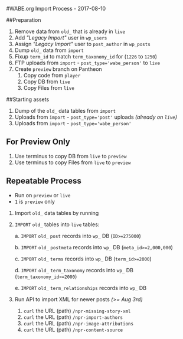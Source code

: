 #WABE.org Import Process
\- 2017-08-10

##Preparation
1. Remove data from `old_` that is already in `live`
2. Add _"Legacy Import"_ user in `wp_users`
3. Assign _"Legacy Import"_ user to `post_author` in `wp_posts`
4. Dump `old_` data from `import`
5. Fixup `term_id` to match `term_taxonomy_id` for (`1226` to `1250`)
6. FTP uploads from `import` - `post_type='wabe_person'` to `live`
7. Create `preview` branch on Pantheon
	1. Copy code from `player`
	2. Copy DB from `live`
	2. Copy Files from `live`

##Starting assets
1. Dump of the `old_` data tables from `import`
2. Uploads from `import` - `post_type='post'` uploads _(already on `live`)_
3. Uploads from `import` - `post_type='wabe_person'` 


## For Preview Only
1. Use terminus to copy DB from `live` to `preview` 
2. Use terminus to copy Files from `live` to `preview` 


## Repeatable Process 
- Run on `preview` or `live`
- `1` is `preview` only

1. Import `old_` data tables by running
2. `IMPORT` `old_` tables into `live` tables:
	
	a. `IMPORT` `old_` `post` records into `wp_` DB (`ID>=275000`)
	
	b. `IMPORT` `old_` `postmeta` records into `wp_` DB (`meta_id>=2,000,000`)

	c. `IMPORT` `old_` `terms` records into `wp_` DB (`term_id>=2000`)

	d. `IMPORT` `old_` `term_taxonomy` records into `wp_` DB (`term_taxonomy_id>=2000`)
	
	e. `IMPORT` `old_` `term_relationships` records into `wp_` DB

3. Run API to import XML for newer posts _(>= Aug 3rd)_
	
    1. `curl` the URL (path) `/npr-missing-story-xml`
    2. `curl` the URL (path) `/npr-import-authors`
    3. `curl` the URL (path) `/npr-image-attributions`
    4. `curl` the URL (path) `/npr-content-source`

